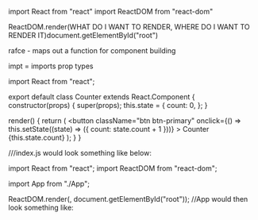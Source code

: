 import React from "react"
import ReactDOM from "react-dom"

ReactDOM.render(WHAT DO I WANT TO RENDER, WHERE DO I WANT TO RENDER IT)document.getElementById("root")

rafce - maps out a function for component building

impt = imports prop types

import React from "react";

export default class Counter extends React.Component {
constructor(props) {
super(props);
this.state = {
count: 0,
};
}

render() {
return (
<button
className="btn btn-primary"
onclick={() => this.setState((state) => ({ count: state.count + 1 }))} >
Counter {this.state.count}
</button>
);
}
}

///index.js would look something like below:

import React from "react";
import ReactDOM from "react-dom";

import App from "./App";

ReactDOM.render(<App />, document.getElementById("root"));
//App would then look something like:
